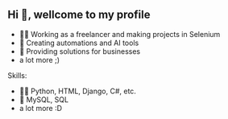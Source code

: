 
## Hi 👋, wellcome to my profile

- 👨‍💻 Working as a freelancer and making projects in Selenium
- 🧭 Creating automations and AI tools
- 👥 Providing solutions for businesses
- a lot more ;)

Skills:

- 👨‍💻 Python, HTML, Django, C#, etc.
- 💽 MySQL, SQL
- a lot more :D

